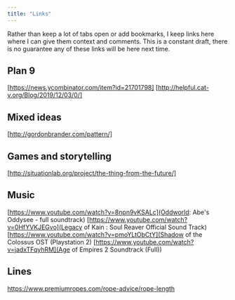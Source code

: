 ```yaml
---
title: "Links"
---
```

Rather than keep a lot of tabs open or add bookmarks, I keep links here where I can give them context and comments. This is a constant draft, there is no guarantee any of these links will be here next time.

## Plan 9
[https://news.ycombinator.com/item?id=21701798]
[http://helpful.cat-v.org/Blog/2019/12/03/0/]

## Mixed ideas
[http://gordonbrander.com/pattern/]

## Games and storytelling
[http://situationlab.org/project/the-thing-from-the-future/]

## Music
[https://www.youtube.com/watch?v=8npn9vKSALc](Oddworld: Abe's Oddysee - full soundtrack)
[https://www.youtube.com/watch?v=0HfYVKJEGvo](Legacy of Kain : Soul Reaver Official Sound Track)
[https://www.youtube.com/watch?v=pmoYLtObCtY](Shadow of the Colossus OST (Playstation 2)
[https://www.youtube.com/watch?v=jadxTFqyhRM](Age of Empires 2 Soundtrack (Full))

## Lines ##
https://www.premiumropes.com/rope-advice/rope-length

